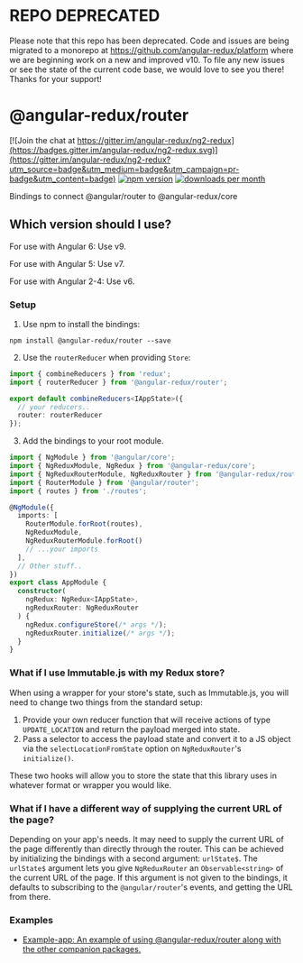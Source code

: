# ****REPO DEPRECATED****

Please note that this repo has been deprecated. Code and issues are being migrated to a monorepo at https://github.com/angular-redux/platform where we are beginning work on a new and improved v10. To file any new issues or see the state of the current code base, we would love to see you there! Thanks for your support!

# @angular-redux/router

[![Join the chat at https://gitter.im/angular-redux/ng2-redux](https://badges.gitter.im/angular-redux/ng2-redux.svg)](https://gitter.im/angular-redux/ng2-redux?utm_source=badge&utm_medium=badge&utm_campaign=pr-badge&utm_content=badge)
[![npm version](https://img.shields.io/npm/v/@angular-redux/router.svg)](https://www.npmjs.com/package/@angular-redux/router)
[![downloads per month](https://img.shields.io/npm/dm/@angular-redux/router.svg)](https://www.npmjs.com/package/@angular-redux/router)

Bindings to connect @angular/router to @angular-redux/core

## Which version should I use?

For use with Angular 6: Use v9.

For use with Angular 5: Use v7.

For use with Angular 2-4: Use v6.

### Setup

1. Use npm to install the bindings:
  ```
  npm install @angular-redux/router --save
  ```

2. Use the `routerReducer` when providing `Store`:
  ```ts
  import { combineReducers } from 'redux';
  import { routerReducer } from '@angular-redux/router';

  export default combineReducers<IAppState>({
    // your reducers..
    router: routerReducer
  });
  ```

3. Add the bindings to your root module.
  ```ts
  import { NgModule } from '@angular/core';
  import { NgReduxModule, NgRedux } from '@angular-redux/core';
  import { NgReduxRouterModule, NgReduxRouter } from '@angular-redux/router';
  import { RouterModule } from '@angular/router';
  import { routes } from './routes';

  @NgModule({
    imports: [
      RouterModule.forRoot(routes),
      NgReduxModule,
      NgReduxRouterModule.forRoot()
      // ...your imports
    ],
    // Other stuff..
  })
  export class AppModule {
    constructor(
      ngRedux: NgRedux<IAppState>,
      ngReduxRouter: NgReduxRouter
    ) {
      ngRedux.configureStore(/* args */);
      ngReduxRouter.initialize(/* args */);
    }
  }
```

### What if I use Immutable.js with my Redux store?

When using a wrapper for your store's state, such as Immutable.js, you will need to change two things from the standard setup:

1. Provide your own reducer function that will receive actions of type  `UPDATE_LOCATION` and return the payload merged into state.
2. Pass a selector to access the payload state and convert it to a JS object via the `selectLocationFromState` option on `NgReduxRouter`'s `initialize()`.

These two hooks will allow you to store the state that this library uses in whatever format or wrapper you would like.

### What if I have a different way of supplying the current URL of the page?

Depending on your app's needs. It may need to supply the current URL of the page differently than directly
through the router. This can be achieved by initializing the bindings with a second argument: `urlState$`.
The `urlState$` argument lets you give `NgReduxRouter` an `Observable<string>` of the current URL of the page.
If this argument is not given to the bindings, it defaults to subscribing to the `@angular/router`'s events, and
getting the URL from there.

### Examples

* [Example-app: An example of using @angular-redux/router along with the other companion packages.](https://github.com/angular-redux/example-app)
